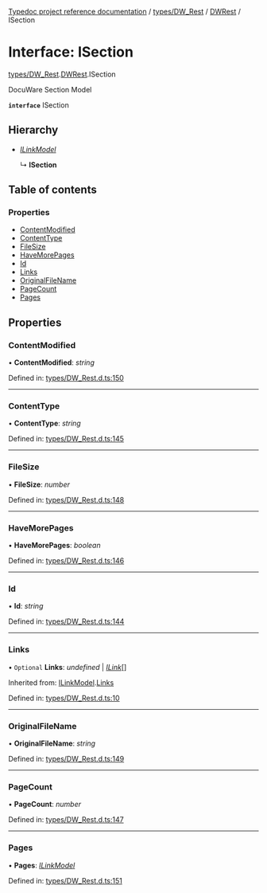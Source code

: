 [Typedoc project reference documentation](../README.md) / [types/DW_Rest](../modules/types_dw_rest.md) / [DWRest](../modules/types_dw_rest.dwrest.md) / ISection

# Interface: ISection

[types/DW_Rest](../modules/types_dw_rest.md).[DWRest](../modules/types_dw_rest.dwrest.md).ISection

DocuWare Section Model

**`interface`** ISection

## Hierarchy

* [*ILinkModel*](types_dw_rest.dwrest.ilinkmodel.md)

  ↳ **ISection**

## Table of contents

### Properties

- [ContentModified](types_dw_rest.dwrest.isection.md#contentmodified)
- [ContentType](types_dw_rest.dwrest.isection.md#contenttype)
- [FileSize](types_dw_rest.dwrest.isection.md#filesize)
- [HaveMorePages](types_dw_rest.dwrest.isection.md#havemorepages)
- [Id](types_dw_rest.dwrest.isection.md#id)
- [Links](types_dw_rest.dwrest.isection.md#links)
- [OriginalFileName](types_dw_rest.dwrest.isection.md#originalfilename)
- [PageCount](types_dw_rest.dwrest.isection.md#pagecount)
- [Pages](types_dw_rest.dwrest.isection.md#pages)

## Properties

### ContentModified

• **ContentModified**: *string*

Defined in: [types/DW_Rest.d.ts:150](https://github.com/DocuWare/REST-Sample-TS/blob/6f07cff/src/types/DW_Rest.d.ts#L150)

___

### ContentType

• **ContentType**: *string*

Defined in: [types/DW_Rest.d.ts:145](https://github.com/DocuWare/REST-Sample-TS/blob/6f07cff/src/types/DW_Rest.d.ts#L145)

___

### FileSize

• **FileSize**: *number*

Defined in: [types/DW_Rest.d.ts:148](https://github.com/DocuWare/REST-Sample-TS/blob/6f07cff/src/types/DW_Rest.d.ts#L148)

___

### HaveMorePages

• **HaveMorePages**: *boolean*

Defined in: [types/DW_Rest.d.ts:146](https://github.com/DocuWare/REST-Sample-TS/blob/6f07cff/src/types/DW_Rest.d.ts#L146)

___

### Id

• **Id**: *string*

Defined in: [types/DW_Rest.d.ts:144](https://github.com/DocuWare/REST-Sample-TS/blob/6f07cff/src/types/DW_Rest.d.ts#L144)

___

### Links

• `Optional` **Links**: *undefined* \| [*ILink*](types_dw_rest.dwrest.ilink.md)[]

Inherited from: [ILinkModel](types_dw_rest.dwrest.ilinkmodel.md).[Links](types_dw_rest.dwrest.ilinkmodel.md#links)

Defined in: [types/DW_Rest.d.ts:10](https://github.com/DocuWare/REST-Sample-TS/blob/6f07cff/src/types/DW_Rest.d.ts#L10)

___

### OriginalFileName

• **OriginalFileName**: *string*

Defined in: [types/DW_Rest.d.ts:149](https://github.com/DocuWare/REST-Sample-TS/blob/6f07cff/src/types/DW_Rest.d.ts#L149)

___

### PageCount

• **PageCount**: *number*

Defined in: [types/DW_Rest.d.ts:147](https://github.com/DocuWare/REST-Sample-TS/blob/6f07cff/src/types/DW_Rest.d.ts#L147)

___

### Pages

• **Pages**: [*ILinkModel*](types_dw_rest.dwrest.ilinkmodel.md)

Defined in: [types/DW_Rest.d.ts:151](https://github.com/DocuWare/REST-Sample-TS/blob/6f07cff/src/types/DW_Rest.d.ts#L151)
